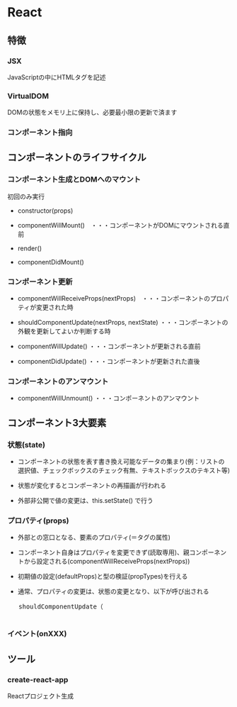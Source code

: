 # React

## 特徴

### JSX

JavaScriptの中にHTMLタグを記述

### VirtualDOM

DOMの状態をメモリ上に保持し、必要最小限の更新で済ます

### コンポーネント指向

## コンポーネントのライフサイクル

### コンポーネント生成とDOMへのマウント

初回のみ実行

- constructor(props)

- componentWillMount()　・・・コンポーネントがDOMにマウントされる直前

- render()

- componentDidMount()

### コンポーネント更新

- componentWillReceiveProps(nextProps)　・・・コンポーネントのプロパティが変更された時

- shouldComponentUpdate(nextProps, nextState) ・・・コンポーネントの外観を更新してよいか判断する時

- componentWillUpdate() ・・・コンポーネントが更新される直前

- componentDidUpdate() ・・・コンポーネントが更新された直後

### コンポーネントのアンマウント

- componentWillUnmount() ・・・コンポーネントのアンマウント

## コンポーネント3大要素

### 状態(state)

- コンポーネントの状態を表す書き換え可能なデータの集まり(例：リストの選択値、チェックボックスのチェック有無、テキストボックスのテキスト等)

- 状態が変化するとコンポーネントの再描画が行われる

- 外部非公開で値の変更は、this.setState() で行う

### プロパティ(props)

- 外部との窓口となる、要素のプロパティ(＝タグの属性)

- コンポーネント自身はプロパティを変更できず(読取専用)、親コンポーネントから設定される(componentWillReceiveProps(nextProps))

- 初期値の設定(defaultProps)と型の検証(propTypes)を行える

- 通常、プロパティの変更は、状態の変更となり、以下が呼び出される

 <pre>
   shouldComponentUpdate（
 </pre>

### イベント(onXXX)

## ツール

### create-react-app

Reactプロジェクト生成
